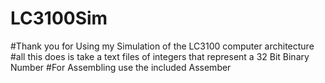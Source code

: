 # LC3100Sim
#Thank you for Using my Simulation of the LC3100 computer architecture
#all this does is take a text files of integers that represent a 32 Bit Binary Number
#For Assembling use the included Assember
